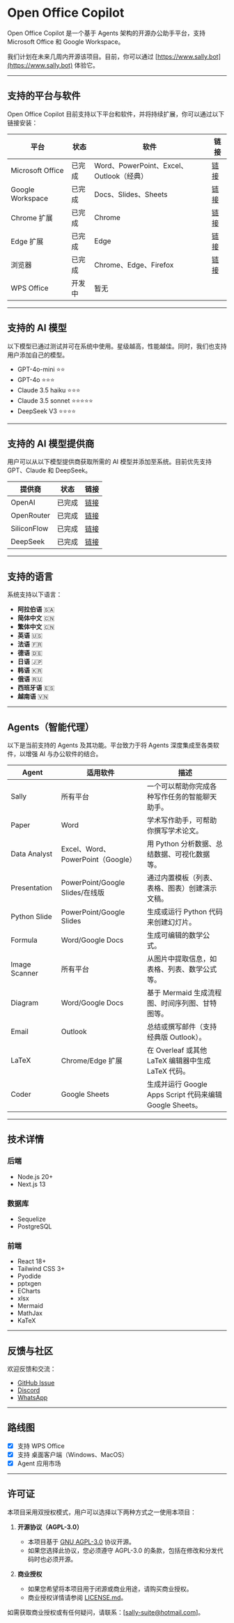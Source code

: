 # Open Office Copilot

Open Office Copilot 是一个基于 Agents 架构的开源办公助手平台，支持 Microsoft Office 和 Google Workspace。

我们计划在未来几周内开源该项目。目前，你可以通过 [https://www.sally.bot](https://www.sally.bot) 体验它。

---

## 支持的平台与软件

Open Office Copilot 目前支持以下平台和软件，并将持续扩展，你可以通过以下链接安装：

| 平台             | 状态   | 软件                                     | 链接                                                                                             |
| ---------------- | ------ | ---------------------------------------- | ------------------------------------------------------------------------------------------------ |
| Microsoft Office | 已完成 | Word、PowerPoint、Excel、Outlook（经典） | [链接](https://appsource.microsoft.com/en-us/product/office/WA200006772?tab=Overview)            |
| Google Workspace | 已完成 | Docs、Slides、Sheets                     | [链接](https://workspace.google.com/u/0/marketplace/app/sally_suite/502322973058)                |
| Chrome 扩展      | 已完成 | Chrome                                   | [链接](https://chromewebstore.google.com/detail/sally/eomgoeagcnhiodfbghbojilbdlhlkllf)          |
| Edge 扩展        | 已完成 | Edge                                     | [链接](https://microsoftedge.microsoft.com/addons/detail/sally/gcmnlkbgphffgkpdblpmnaapdnnajkel) |
| 浏览器           | 已完成 | Chrome、Edge、Firefox                    | [链接](https://www.sally.bot)                                                                    |
| WPS Office       | 开发中 | 暂无                                     |                                                                                                  |

---

## 支持的 AI 模型

以下模型已通过测试并可在系统中使用。星级越高，性能越佳。同时，我们也支持用户添加自己的模型。

- GPT-4o-mini ⭐️⭐️
- GPT-4o ⭐️⭐️⭐️
- Claude 3.5 haiku ⭐️⭐️⭐️
- Claude 3.5 sonnet ⭐️⭐️⭐️⭐️⭐️
- DeepSeek V3 ⭐️⭐️⭐️⭐️

---

## 支持的 AI 模型提供商

用户可以从以下模型提供商获取所需的 AI 模型并添加至系统。目前优先支持 GPT、Claude 和 DeepSeek。

| 提供商      | 状态   | 链接                            |
| ----------- | ------ | ------------------------------- |
| OpenAI      | 已完成 | [链接](https://www.openai.com/) |
| OpenRouter  | 已完成 | [链接](https://openrouter.ai//) |
| SiliconFlow | 已完成 | [链接](https://siliconflow.cn/) |
| DeepSeek    | 已完成 | [链接](https://deepseek.com/)   |

---

## 支持的语言

系统支持以下语言：

- **阿拉伯语** 🇸🇦
- **简体中文** 🇨🇳
- **繁体中文** 🇨🇳
- **英语** 🇺🇸
- **法语** 🇫🇷
- **德语** 🇩🇪
- **日语** 🇯🇵
- **韩语** 🇰🇷
- **俄语** 🇷🇺
- **西班牙语** 🇪🇸
- **越南语** 🇻🇳

---

## Agents（智能代理）

以下是当前支持的 Agents 及其功能。平台致力于将 Agents 深度集成至各类软件，以增强 AI 与办公软件的结合。

| Agent         | 适用软件                          | 描述                                                     |
| ------------- | --------------------------------- | -------------------------------------------------------- |
| Sally         | 所有平台                          | 一个可以帮助你完成各种写作任务的智能聊天助手。           |
| Paper         | Word                              | 学术写作助手，可帮助你撰写学术论文。                     |
| Data Analyst  | Excel、Word、PowerPoint（Google） | 用 Python 分析数据、总结数据、可视化数据等。             |
| Presentation  | PowerPoint/Google Slides/在线版   | 通过内置模板（列表、表格、图表）创建演示文稿。           |
| Python Slide  | PowerPoint/Google Slides          | 生成或运行 Python 代码来创建幻灯片。                     |
| Formula       | Word/Google Docs                  | 生成可编辑的数学公式。                                   |
| Image Scanner | 所有平台                          | 从图片中提取信息，如表格、列表、数学公式等。             |
| Diagram       | Word/Google Docs                  | 基于 Mermaid 生成流程图、时间序列图、甘特图等。          |
| Email         | Outlook                           | 总结或撰写邮件（支持经典版 Outlook）。                   |
| LaTeX         | Chrome/Edge 扩展                  | 在 Overleaf 或其他 LaTeX 编辑器中生成 LaTeX 代码。       |
| Coder         | Google Sheets                     | 生成并运行 Google Apps Script 代码来编辑 Google Sheets。 |

---

## 技术详情

### 后端

- Node.js 20+
- Next.js 13

### 数据库

- Sequelize
- PostgreSQL

### 前端

- React 18+
- Tailwind CSS 3+
- Pyodide
- pptxgen
- ECharts
- xlsx
- Mermaid
- MathJax
- KaTeX

---

## 反馈与社区

欢迎反馈和交流：

- [GitHub Issue](https://github.com/sally-suite/open-office-copilot)
- [Discord](https://discord.gg/txPgpZmv36)
- [WhatsApp](https://wa.me/8619066504137)

---

## 路线图

- [x] 支持 WPS Office
- [x] 支持 桌面客户端（Windows、MacOS）
- [x] Agent 应用市场

---

## 许可证

本项目采用双授权模式，用户可以选择以下两种方式之一使用本项目：

1. **开源协议（AGPL-3.0）**

   - 本项目基于 [GNU AGPL-3.0](https://www.gnu.org/licenses/agpl-3.0.html) 协议开源。
   - 如果您选择此协议，您必须遵守 AGPL-3.0 的条款，包括在修改和分发代码时也必须开源。

2. **商业授权**
   - 如果您希望将本项目用于闭源或商业用途，请购买商业授权。
   - 商业授权详情请参阅 [LICENSE.md](./LICENSE.md)。

如需获取商业授权或有任何疑问，请联系：[sally-suite@hotmail.com]。
